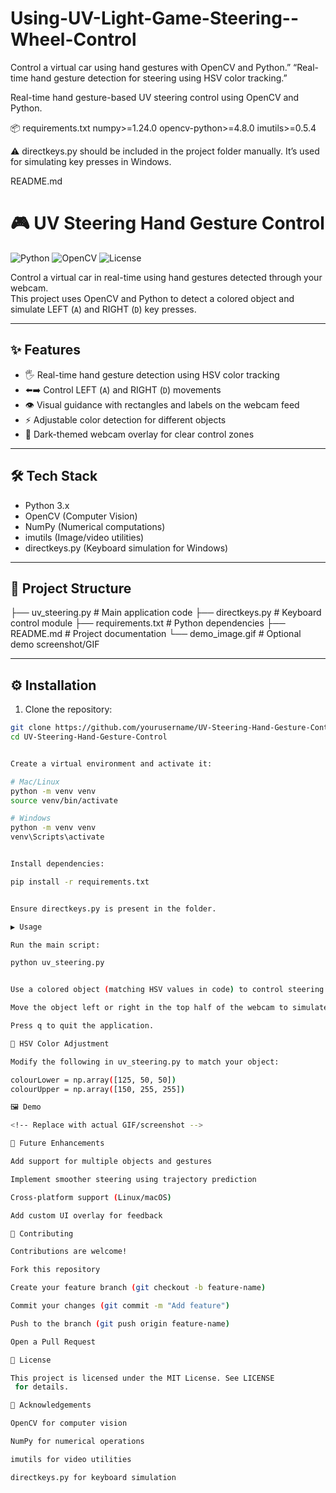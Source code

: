 # Using-UV-Light-Game-Steering--Wheel-Control
Control a virtual car using hand gestures with OpenCV and Python.”  “Real-time hand gesture detection for steering using HSV color tracking.”

Real-time hand gesture-based UV steering control using OpenCV and Python.

📦 requirements.txt
numpy>=1.24.0
opencv-python>=4.8.0
imutils>=0.5.4


⚠️ directkeys.py should be included in the project folder manually. It’s used for simulating key presses in Windows.

README.md
# 🎮 UV Steering Hand Gesture Control

![Python](https://img.shields.io/badge/Python-3.x-blue)
![OpenCV](https://img.shields.io/badge/OpenCV-4.x-green)
![License](https://img.shields.io/badge/License-MIT-lightgrey)

Control a virtual car in real-time using hand gestures detected through your webcam.  
This project uses OpenCV and Python to detect a colored object and simulate LEFT (`A`) and RIGHT (`D`) key presses.

---

## ✨ Features
- 🖐 Real-time hand gesture detection using HSV color tracking
- ⬅️➡️ Control LEFT (`A`) and RIGHT (`D`) movements
- 👁️ Visual guidance with rectangles and labels on the webcam feed
- ⚡ Adjustable color detection for different objects
- 🎨 Dark-themed webcam overlay for clear control zones

---

## 🛠️ Tech Stack
- Python 3.x
- OpenCV (Computer Vision)
- NumPy (Numerical computations)
- imutils (Image/video utilities)
- directkeys.py (Keyboard simulation for Windows)

---

## 📂 Project Structure


├── uv_steering.py # Main application code
├── directkeys.py # Keyboard control module
├── requirements.txt # Python dependencies
├── README.md # Project documentation
└── demo_image.gif # Optional demo screenshot/GIF


---

## ⚙️ Installation

1. Clone the repository:
```bash
git clone https://github.com/yourusername/UV-Steering-Hand-Gesture-Control.git
cd UV-Steering-Hand-Gesture-Control


Create a virtual environment and activate it:

# Mac/Linux
python -m venv venv
source venv/bin/activate

# Windows
python -m venv venv
venv\Scripts\activate


Install dependencies:

pip install -r requirements.txt


Ensure directkeys.py is present in the folder.

▶️ Usage

Run the main script:

python uv_steering.py


Use a colored object (matching HSV values in code) to control steering.

Move the object left or right in the top half of the webcam to simulate A or D key presses.

Press q to quit the application.

🎨 HSV Color Adjustment

Modify the following in uv_steering.py to match your object:

colourLower = np.array([125, 50, 50])
colourUpper = np.array([150, 255, 255])

🖼 Demo

<!-- Replace with actual GIF/screenshot -->

🔧 Future Enhancements

Add support for multiple objects and gestures

Implement smoother steering using trajectory prediction

Cross-platform support (Linux/macOS)

Add custom UI overlay for feedback

🤝 Contributing

Contributions are welcome!

Fork this repository

Create your feature branch (git checkout -b feature-name)

Commit your changes (git commit -m "Add feature")

Push to the branch (git push origin feature-name)

Open a Pull Request

📜 License

This project is licensed under the MIT License. See LICENSE
 for details.

🙌 Acknowledgements

OpenCV for computer vision

NumPy for numerical operations

imutils for video utilities

directkeys.py for keyboard simulation
